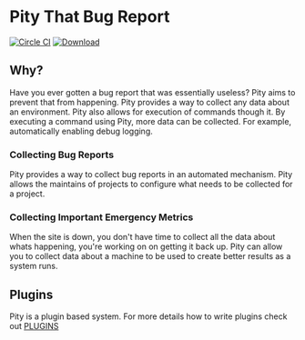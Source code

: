 # Pity That Bug Report

[![Circle CI](https://circleci.com/gh/pity/pity/tree/master.svg?style=svg)](https://circleci.com/gh/pity/pity/tree/master) [ ![Download](https://api.bintray.com/packages/ethankhall/maven/pity/images/download.svg) ](https://bintray.com/ethankhall/maven/pity/_latestVersion)

## Why?

Have you ever gotten a bug report that was essentially useless? Pity aims to prevent that from happening. Pity provides
a way to collect any data about an environment. Pity also allows for execution of commands though it. By executing a command
using Pity, more data can be collected. For example, automatically enabling debug logging.

### Collecting Bug Reports
Pity provides a way to collect bug reports in an automated mechanism. Pity allows the maintains of projects to configure
what needs to be collected for a project.

### Collecting Important Emergency Metrics
When the site is down, you don't have time to collect all the data about whats happening, you're working on on getting
it back up. Pity can allow you to collect data about a machine to be used to create better results as a system runs.

## Plugins
Pity is a plugin based system. For more details how to write plugins check out [PLUGINS](docs/PLUGINS.markdown)
